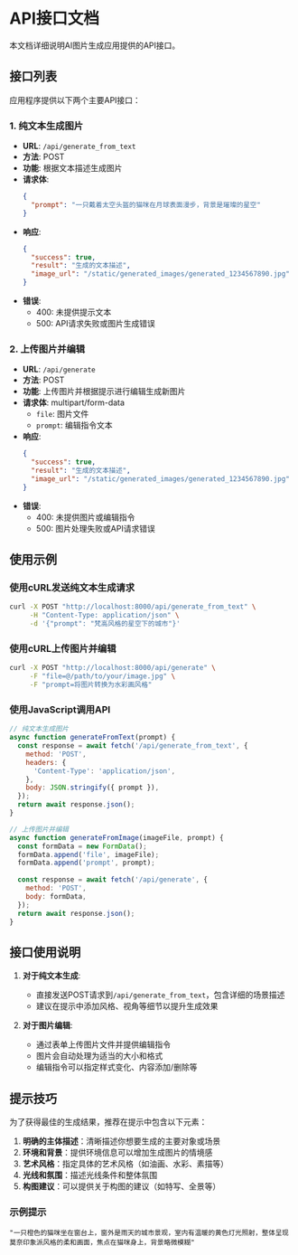 # API接口文档

本文档详细说明AI图片生成应用提供的API接口。

## 接口列表

应用程序提供以下两个主要API接口：

### 1. 纯文本生成图片

- **URL**: `/api/generate_from_text`
- **方法**: POST
- **功能**: 根据文本描述生成图片
- **请求体**:
  ```json
  {
    "prompt": "一只戴着太空头盔的猫咪在月球表面漫步，背景是璀璨的星空"
  }
  ```
- **响应**:
  ```json
  {
    "success": true,
    "result": "生成的文本描述",
    "image_url": "/static/generated_images/generated_1234567890.jpg"
  }
  ```
- **错误**: 
  - 400: 未提供提示文本
  - 500: API请求失败或图片生成错误

### 2. 上传图片并编辑

- **URL**: `/api/generate`
- **方法**: POST
- **功能**: 上传图片并根据提示进行编辑生成新图片
- **请求体**: multipart/form-data
  - `file`: 图片文件
  - `prompt`: 编辑指令文本
- **响应**:
  ```json
  {
    "success": true,
    "result": "生成的文本描述",
    "image_url": "/static/generated_images/generated_1234567890.jpg"
  }
  ```
- **错误**:
  - 400: 未提供图片或编辑指令
  - 500: 图片处理失败或API请求错误

## 使用示例

### 使用cURL发送纯文本生成请求

```bash
curl -X POST "http://localhost:8000/api/generate_from_text" \
     -H "Content-Type: application/json" \
     -d '{"prompt": "梵高风格的星空下的城市"}'
```

### 使用cURL上传图片并编辑

```bash
curl -X POST "http://localhost:8000/api/generate" \
     -F "file=@/path/to/your/image.jpg" \
     -F "prompt=将图片转换为水彩画风格"
```

### 使用JavaScript调用API

```javascript
// 纯文本生成图片
async function generateFromText(prompt) {
  const response = await fetch('/api/generate_from_text', {
    method: 'POST',
    headers: {
      'Content-Type': 'application/json',
    },
    body: JSON.stringify({ prompt }),
  });
  return await response.json();
}

// 上传图片并编辑
async function generateFromImage(imageFile, prompt) {
  const formData = new FormData();
  formData.append('file', imageFile);
  formData.append('prompt', prompt);
  
  const response = await fetch('/api/generate', {
    method: 'POST',
    body: formData,
  });
  return await response.json();
}
```

## 接口使用说明

1. **对于纯文本生成**:
   - 直接发送POST请求到`/api/generate_from_text`，包含详细的场景描述
   - 建议在提示中添加风格、视角等细节以提升生成效果

2. **对于图片编辑**:
   - 通过表单上传图片文件并提供编辑指令
   - 图片会自动处理为适当的大小和格式
   - 编辑指令可以指定样式变化、内容添加/删除等

## 提示技巧

为了获得最佳的生成结果，推荐在提示中包含以下元素：

1. **明确的主体描述**：清晰描述你想要生成的主要对象或场景
2. **环境和背景**：提供环境信息可以增加生成图片的情境感
3. **艺术风格**：指定具体的艺术风格（如油画、水彩、素描等）
4. **光线和氛围**：描述光线条件和整体氛围
5. **构图建议**：可以提供关于构图的建议（如特写、全景等）

### 示例提示

```
"一只橙色的猫咪坐在窗台上，窗外是雨天的城市景观，室内有温暖的黄色灯光照射，整体呈现莫奈印象派风格的柔和画面，焦点在猫咪身上，背景略微模糊"
``` 